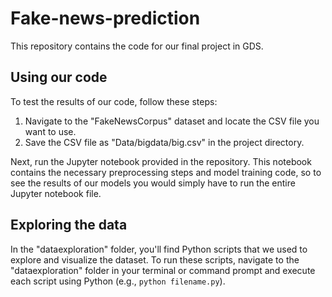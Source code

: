 # Fake-news-prediction

This repository contains the code for our final project in GDS.

## Using our code

To test the results of our code, follow these steps:

1. Navigate to the "FakeNewsCorpus" dataset and locate the CSV file you want to use.
2. Save the CSV file as "Data/bigdata/big.csv" in the project directory.

Next, run the Jupyter notebook provided in the repository. This notebook contains the necessary preprocessing steps and model training code, so to see the results of our models you would simply have to run the entire Jupyter notebook file.

## Exploring the data

In the "dataexploration" folder, you'll find Python scripts that we used to explore and visualize the dataset. To run these scripts, navigate to the "dataexploration" folder in your terminal or command prompt and execute each script using Python (e.g., `python filename.py`).
